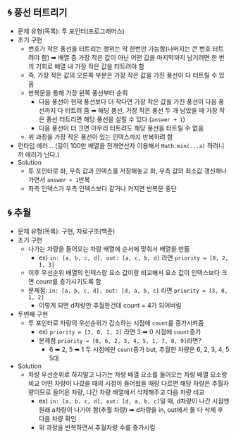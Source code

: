 ## 🌀 풍선 터트리기

- 문제 유형(목록): 투 포인터(프로그래머스)
- 초기 구현
  - 번호가 작은 풍선을 터트리는 행위는 딱 한번만 가능함(나머지는 큰 번호 터트려야 함)
    ➡︎ 배열 중 가장 작은 값이 아닌 어떤 값을 마지막까지 남기려면 한 번의 기회로 배열 내 가장 작은 값을 터트려야 함
  - 즉, 가장 작은 값의 오른쪽 부분은 가장 작은 값을 가진 풍선이 다 터트릴 수 있음
  - 반복문을 통해 가장 왼쪽 풍선부터 순회
    - 다음 풍선이 현재 풍선보다 더 작다면 가장 작은 값을 가진 풍선이 다음 풍선까지 다 터트려 줌 ➡︎ 해당 풍선, 가장 작은 풍선 두 개 남았을 때 가장 작은 풍선 터트리면 해당 풍선을 살릴 수 있다.(`answer + 1`)
    - 다음 풍선이 더 크면 아무리 터트려도 해당 풍선을 터트릴 수 없음
  - 위 과정을 가장 작은 풍선이 있는 인덱스까지 반복하려 함
- 런타임 에러... (길이 100만 배열을 전개연산자 이용해서 `Math.min(...a)` 하려니까 에러가 난다.)
- Solution
  - 투 포인터로 좌, 우측 값과 인덱스를 저장해놓고 좌, 우측 값의 최소값 갱신해나가면서 `answer + 1`반복
  - 좌측 인덱스가 우측 인덱스보다 같거나 커지면 반복문 중단

## 🌀 추월

- 문제 유형(목록): 구현, 자료구조(백준)
- 초기 구현
  - 나가는 차량을 들어오는 차량 배열에 순서에 맞춰서 배열을 만듦
    - ex) `in: [a, b, c, d], out: [a, c, b, d]` 라면 `priority = [0, 2, 1, 3]`
  - 이후 우선순위 배열의 인덱스랑 요소 값이랑 비교해서 요소 값이 인덱스보다 크면 count를 증가시키도록 함
  - 문제점: `in: [a, b, c, d], out: [d, a, b, c]` 라면 `priority = [3, 0, 1, 2]`
    - 이렇게 되면 d차량만 추월한건데 count = 4가 되어버림
- 두번째 구현
  - 투 포인터로 차량의 우선순위가 감소하는 시점에 `count`를 증가시켜줌
    - ex) `priority = [3, 0, 1, 2]` 라면 3 ➡︎ 0 시점에 `count`증가
    - 문제점 `priority = [0, 6, 2, 3, 4, 5, 1, 7, 8, 9]`라면?
      - 6 ➡︎ 2, 5 ➡︎ 1 두 시점에만 `count`증가 but, 추월한 차량은 6, 2, 3, 4, 5 5대
- Solution
  - 차량 우선순위로 하지말고 나가는 차량 배열 요소를 들어오는 차량 배열 요소랑 비교 어떤 차량이 나갔을 때의 시점이 들어왔을 때랑 다르면 해당 차량은 추월차량이므로 들어온 차량, 나간 차량 배열에서 삭제해주고 다음 차량 비교
    - ex) `in: [a, b, c, d], out: [d, a, b, c]`일 때, d차량이 나간 시점엔 원래 a차량이 나가야 함(추월 차량)
      ➡︎ d차량을 in, out에서 둘 다 삭제 후 다음 차량 확인
    - 위 과정을 반복하면서 추월차량 수를 증가시킴
